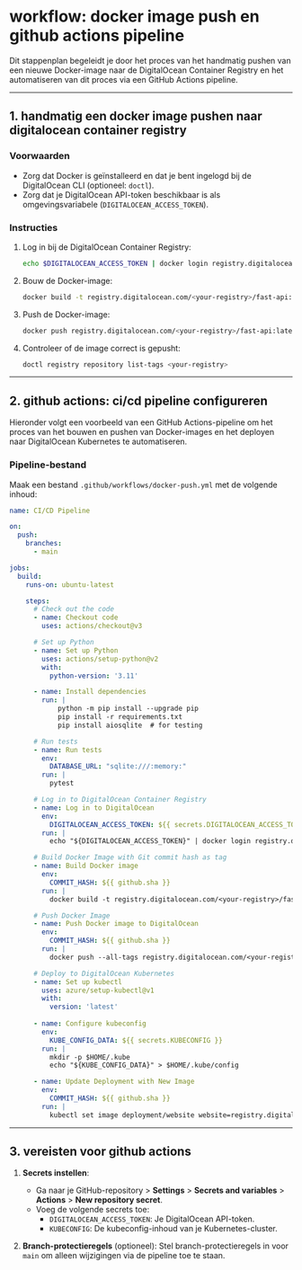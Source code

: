# workflow: docker image push en github actions pipeline

Dit stappenplan begeleidt je door het proces van het handmatig pushen van een nieuwe Docker-image naar de DigitalOcean Container Registry en het automatiseren van dit proces via een GitHub Actions pipeline.

---

## 1. handmatig een docker image pushen naar digitalocean container registry

### Voorwaarden
- Zorg dat Docker is geïnstalleerd en dat je bent ingelogd bij de DigitalOcean CLI (optioneel: `doctl`).
- Zorg dat je DigitalOcean API-token beschikbaar is als omgevingsvariabele (`DIGITALOCEAN_ACCESS_TOKEN`).

### Instructies
1. Log in bij de DigitalOcean Container Registry:
   ```bash
   echo $DIGITALOCEAN_ACCESS_TOKEN | docker login registry.digitalocean.com -u "<your_username>" --password-stdin
   ```

2. Bouw de Docker-image:
   ```bash
   docker build -t registry.digitalocean.com/<your-registry>/fast-api:latest .
   ```

3. Push de Docker-image:
   ```bash
   docker push registry.digitalocean.com/<your-registry>/fast-api:latest
   ```

4. Controleer of de image correct is gepusht:
   ```bash
   doctl registry repository list-tags <your-registry>
   ```

---

## 2. github actions: ci/cd pipeline configureren

Hieronder volgt een voorbeeld van een GitHub Actions-pipeline om het proces van het bouwen en pushen van Docker-images en het deployen naar DigitalOcean Kubernetes te automatiseren.

### Pipeline-bestand
Maak een bestand `.github/workflows/docker-push.yml` met de volgende inhoud:

```yaml
name: CI/CD Pipeline

on:
  push:
    branches:
      - main

jobs:
  build:
    runs-on: ubuntu-latest

    steps:
      # Check out the code
      - name: Checkout code
        uses: actions/checkout@v3

      # Set up Python
      - name: Set up Python
        uses: actions/setup-python@v2
        with:
          python-version: '3.11'

      - name: Install dependencies
        run: |
            python -m pip install --upgrade pip
            pip install -r requirements.txt
            pip install aiosqlite  # for testing

      # Run tests
      - name: Run tests
        env:
          DATABASE_URL: "sqlite:///:memory:"
        run: |
          pytest

      # Log in to DigitalOcean Container Registry
      - name: Log in to DigitalOcean
        env:
          DIGITALOCEAN_ACCESS_TOKEN: ${{ secrets.DIGITALOCEAN_ACCESS_TOKEN }}
        run: |
          echo "${DIGITALOCEAN_ACCESS_TOKEN}" | docker login registry.digitalocean.com -u "${{ github.actor }}" --password-stdin

      # Build Docker Image with Git commit hash as tag
      - name: Build Docker image
        env:
          COMMIT_HASH: ${{ github.sha }}
        run: |
          docker build -t registry.digitalocean.com/<your-registry>/fast-api:${COMMIT_HASH} -t registry.digitalocean.com/<your-registry>/fast-api:latest .

      # Push Docker Image
      - name: Push Docker image to DigitalOcean
        env:
          COMMIT_HASH: ${{ github.sha }}
        run: |
          docker push --all-tags registry.digitalocean.com/<your-registry>/fast-api  

      # Deploy to DigitalOcean Kubernetes
      - name: Set up kubectl
        uses: azure/setup-kubectl@v1
        with:
          version: 'latest'
        
      - name: Configure kubeconfig
        env:
          KUBE_CONFIG_DATA: ${{ secrets.KUBECONFIG }}
        run: |
          mkdir -p $HOME/.kube
          echo "${KUBE_CONFIG_DATA}" > $HOME/.kube/config

      - name: Update Deployment with New Image
        env:
          COMMIT_HASH: ${{ github.sha }}
        run: |
          kubectl set image deployment/website website=registry.digitalocean.com/<your-registry>/fast-api:${COMMIT_HASH} -n <namespace>
```

---

## 3. vereisten voor github actions

1. **Secrets instellen**:
   - Ga naar je GitHub-repository > **Settings** > **Secrets and variables** > **Actions** > **New repository secret**.
   - Voeg de volgende secrets toe:
     - `DIGITALOCEAN_ACCESS_TOKEN`: Je DigitalOcean API-token.
     - `KUBECONFIG`: De kubeconfig-inhoud van je Kubernetes-cluster.

2. **Branch-protectieregels** (optioneel):
   Stel branch-protectieregels in voor `main` om alleen wijzigingen via de pipeline toe te staan.

